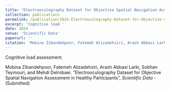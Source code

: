```yaml
---
title: "Electrooculography Dataset for Objective Spatial Navigation Assessment in Healthy Participants"
collection: publications
permalink: /publication/2024-Electrooculography-Dataset-for-Objective-Spatial-Navigation-Assessment-in-Healthy-Participants
excerpt: 'Cognitive load '
date: 2024
venue: 'Scientific Data'
paperurl: ''
citation: 'Mobina Zibandehpoor, Fatemeh Alizadehziri, Arash Abbasi Larki, Sobhan Teymouri, and Mehdi Delrobaei. ”Electrooculography Dataset for Objective Spatial Navigation Assessment in Healthy Participants”, <i>Scientific Data</i> - (Submitted)'
---
```

Cognitive load assessment.

Mobina Zibandehpoor, Fatemeh Alizadehziri, Arash Abbasi Larki, Sobhan Teymouri, and Mehdi Delrobaei. ”Electrooculography Dataset for Objective Spatial Navigation Assessment in Healthy Participants”, <i>Scientific Data</i> - (Submitted)
